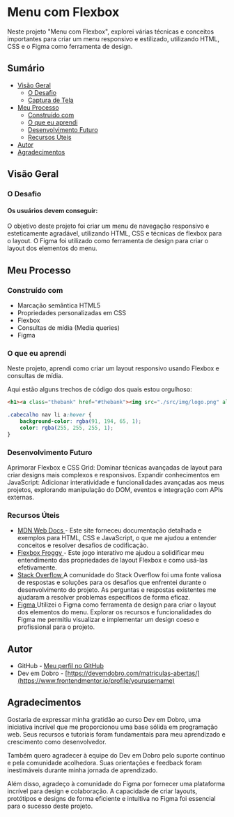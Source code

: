 # Menu com Flexbox 

Neste projeto "Menu com Flexbox", explorei várias técnicas e conceitos importantes para criar um menu responsivo e estilizado, utilizando HTML, CSS e o Figma como ferramenta de design. 

## Sumário

- [Visão Geral](#Visão-Geral)
  - [O Desafio](#O-Desafio)
  - [Captura de Tela](#Captura-de-Tela)
- [Meu Processo](#Meu-Processo)
  - [Construído com](#Construído-com)
  - [O que eu aprendi](#O-que-eu-aprendi)
  - [Desenvolvimento Futuro](#Desenvolvimento-Futuro)
  - [Recursos Úteis](#Recursos-Úteis)
- [Autor](#Autor)
- [Agradecimentos](#Agradecimentos)


## Visão Geral

### O Desafio

#### Os usuários devem conseguir:

O objetivo deste projeto foi criar um menu de navegação responsivo e esteticamente agradável, utilizando HTML, CSS e técnicas de flexbox para o layout. O Figma foi utilizado como ferramenta de design para criar o layout dos elementos do menu.


## Meu Processo

### Construído com

- Marcação semântica HTML5
- Propriedades personalizadas em CSS
- Flexbox
- Consultas de mídia (Media queries)
- Figma


### O que eu aprendi

Neste projeto, aprendi como criar um layout responsivo usando Flexbox e consultas de mídia.

Aqui estão alguns trechos de código dos quais estou orgulhoso:

```html
<h1><a class="thebank" href="#thebank"><img src="./src/img/logo.png" alt="logo" class="img">Thebank</a></h1>
```
```css
.cabecalho nav li a:hover {
    background-color: rgba(91, 194, 65, 1);
    color: rgba(255, 255, 255, 1);
}
```

### Desenvolvimento Futuro

Aprimorar Flexbox e CSS Grid: Dominar técnicas avançadas de layout para criar designs mais complexos e responsivos.
Expandir conhecimentos em JavaScript: Adicionar interatividade e funcionalidades avançadas aos meus projetos, explorando manipulação do DOM, eventos e integração com APIs externas.


### Recursos Úteis

- [MDN Web Docs ](https://developer.mozilla.org/pt-BR/)- Este site forneceu documentação detalhada e exemplos para HTML, CSS e JavaScript, o que me ajudou a entender conceitos e resolver desafios de codificação.
- [Flexbox Froggy ](https://flexboxfroggy.com/) - Este jogo interativo me ajudou a solidificar meu entendimento das propriedades de layout Flexbox e como usá-las efetivamente.
- [Stack Overflow ](https://stackoverflow.com/) A comunidade do Stack Overflow foi uma fonte valiosa de respostas e soluções para os desafios que enfrentei durante o desenvolvimento do projeto. As perguntas e respostas existentes me ajudaram a resolver problemas específicos de forma eficaz.
- [Figma ](https://www.figma.com/file/DYk9DZr6urB9MZ4iNt1a61/Desafio-HTML-%2B-CSS?type=design&node-id=2-5&mode=design&t=lbGnn2bkqkbMqSnF-0) Utilizei o Figma como ferramenta de design para criar o layout dos elementos do menu. Explorar os recursos e funcionalidades do Figma me permitiu visualizar e implementar um design coeso e profissional para o projeto.


## Autor

- GitHub - [Meu perfil no GitHub](https://github.com/dhyemersson)
- Dev em Dobro - [https://devemdobro.com/matriculas-abertas/](https://www.frontendmentor.io/profile/yourusername)


## Agradecimentos

Gostaria de expressar minha gratidão ao curso Dev em Dobro, uma iniciativa incrível que me proporcionou uma base sólida em programação web. Seus recursos e tutoriais foram fundamentais para meu aprendizado e crescimento como desenvolvedor.

Também quero agradecer à equipe do Dev em Dobro pelo suporte contínuo e pela comunidade acolhedora. Suas orientações e feedback foram inestimáveis durante minha jornada de aprendizado.

Além disso, agradeço à comunidade do Figma por fornecer uma plataforma incrível para design e colaboração. A capacidade de criar layouts, protótipos e designs de forma eficiente e intuitiva no Figma foi essencial para o sucesso deste projeto. 
